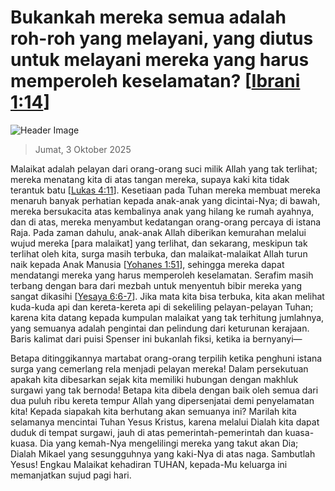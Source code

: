 
# Bukankah mereka semua adalah roh-roh yang melayani, yang diutus untuk melayani mereka yang harus memperoleh keselamatan? [[Ibrani 1:14](http://alkitab.sabda.org/?Ibrani%201:14)]

![Header Image](https://alkitab.app/slice/sunrise.jpg)

> Jumat, 3 Oktober 2025

Malaikat adalah pelayan dari orang-orang suci milik Allah yang tak terlihat; mereka menatang kita di atas tangan mereka, supaya kaki kita tidak terantuk batu [[Lukas 4:11](http://alkitab.sabda.org/?Lukas%204:11)]. Kesetiaan pada Tuhan mereka membuat mereka menaruh banyak perhatian kepada anak-anak yang dicintai-Nya; di bawah, mereka bersukacita atas kembalinya anak yang hilang ke rumah ayahnya, dan di atas, mereka menyambut kedatangan orang-orang percaya di istana Raja. Pada zaman dahulu, anak-anak Allah diberikan kemurahan melalui wujud mereka [para malaikat] yang terlihat, dan sekarang, meskipun tak terlihat oleh kita, surga masih terbuka, dan malaikat-malaikat Allah turun naik kepada Anak Manusia [[Yohanes 1:51](http://alkitab.sabda.org/?Yohanes%201:51)], sehingga mereka dapat mendatangi mereka yang harus memperoleh keselamatan. Serafim masih terbang dengan bara dari mezbah untuk menyentuh bibir mereka yang sangat dikasihi [[Yesaya 6:6-7](http://alkitab.sabda.org/?Yesaya%206:6-7)]. Jika mata kita bisa terbuka, kita akan melihat kuda-kuda api dan kereta-kereta api di sekeliling pelayan-pelayan Tuhan; karena kita datang kepada kumpulan malaikat yang tak terhitung jumlahnya, yang semuanya adalah pengintai dan pelindung dari keturunan kerajaan. Baris kalimat dari puisi Spenser ini bukanlah fiksi, ketika ia bernyanyi—

Betapa ditinggikannya martabat orang-orang terpilih ketika penghuni istana surga yang cemerlang rela menjadi pelayan mereka! Dalam persekutuan apakah kita dibesarkan sejak kita memiliki hubungan dengan makhluk surgawi yang tak bernoda! Betapa kita dibela dengan baik oleh semua dari dua puluh ribu kereta tempur Allah yang dipersenjatai demi penyelamatan kita! Kepada siapakah kita berhutang akan semuanya ini? Marilah kita selamanya mencintai Tuhan Yesus Kristus, karena melalui Dialah kita dapat duduk di tempat surgawi, jauh di atas pemerintah-pemerintah dan kuasa-kuasa. Dia yang kemah-Nya mengelilingi mereka yang takut akan Dia; Dialah Mikael yang sesungguhnya yang kaki-Nya di atas naga. Sambutlah Yesus! Engkau Malaikat kehadiran TUHAN, kepada-Mu keluarga ini memanjatkan sujud pagi hari.
    